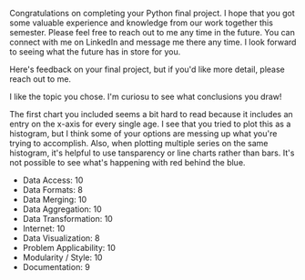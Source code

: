 Congratulations on completing your Python final project.  I hope that you got some valuable experience and knowledge from our work together this semester.  Please feel free to reach out to me any time in the future.  You can connect with me on LinkedIn and message me there any time.  I look forward to seeing what the future has in store for you.

Here's feedback on your final project, but if you'd like more detail, please reach out to me.

I like the topic you chose.  I'm curiosu to see what conclusions you draw!

The first chart you included seems a bit hard to read because it includes an entry on the x-axis for every single age.  I see that you tried to plot this as a histogram, but I think some of your options are messing up what you're trying to accomplish.  Also, when plotting multiple series on the same histogram, it's helpful to use tansparency or line charts rather than bars.  It's not possible to see what's happening with red behind the blue.



* Data Access:             10
* Data Formats:            8
* Data Merging:            10
* Data Aggregation:        10
* Data Transformation:     10
* Internet:                10
* Data Visualization:      8
* Problem Applicability:   10
* Modularity / Style:      10
* Documentation:           9

